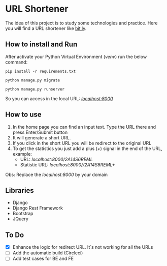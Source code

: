 # URL Shortener

The idea of this project is to study some technologies and practice. Here you will find a URL shortener like [bit.ly](http://bit.ly).

## How to install and Run
After activate your Python Virtual Environment (_venv_) run the below command:

```
pip install -r requirements.txt

python manage.py migrate

python manage.py runserver
```

So you can access in the local URL: _[localhost:8000](localhost:8000/)_


## How to use
1. In the home page you can find an input text. Type the URL there and press Enter/Submit button
2. It will generate a short URL. 
3. If you click in the short URL you will be redirect to the original URL
4. To get the statistics you just add a plus (_+_) signal in the end of the URL, example:
    * URL: _localhost:8000/2A14S6REML_
    * Statistic URL: _localhost:8000//2A14S6REML+_

Obs: Replace the _localhost:8000_ by your domain


## Libraries
* Django
* Django Rest Framework
* Bootstrap
* JQuery


## To Do
* [X] Enhance the logic for redirect URL. It´s not working for all the URLs
* [ ] Add the automatic build (Circleci)
* [ ] Add test cases for BE and FE
